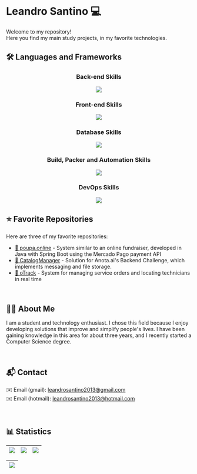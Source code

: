 # Leandro Santino 💻

Welcome to my repository!  
Here you find my main study projects, in my favorite technologies.

## 🛠️ Languages and Frameworks

<div align="center">
     <h3>Back-end Skills</h3>
     <img src="https://skillicons.dev/icons?i=java,spring,ts,nodejs,electron,python">
     <h3>Front-end Skills</h3>
     <img src="https://skillicons.dev/icons?i=ts,js,angular,react,vite,tailwind,styledcomponents">
     <h3>Database Skills</h3>
     <img src="https://skillicons.dev/icons?i=postgres,mysql,sqlite,mongo">
     <h3>Build, Packer and Automation Skills</h3>
     <img src="https://skillicons.dev/icons?i=gradle,webpack">
     <h3>DevOps Skills</h3>
     <img src="https://skillicons.dev/icons?i=docker,nginx,aws,firebase">
</div>

## ⭐ Favorite Repositories

Here are three of my favorite repositories:

- [📌 poupa.online](https://github.com/leandrosantino/poupa.online) - System similar to an online fundraiser, developed in Java with Spring Boot using the Mercado Pago payment API
- [📌 CatalogManager](https://github.com/leandrosantino/catalogmanager) - Solution for Anota.ai's Backend Challenge, which implements messaging and file storage.
- [📌 oTrack](https://github.com/leandrosantino/otrack) - System for managing service orders and locating technicians in real time
<br>

## 👨‍💻 About Me

I am a student and technology enthusiast. I chose this field because I enjoy developing solutions that improve and simplify people's lives. I have been gaining knowledge in this area for about three years, and I recently started a Computer Science degree.

<br>

## 📬 Contact

✉️ Email (gmail): [leandrosantino2013@gmail.com](leandrosantino2013@gmail.com) <br>
✉️ Email (hotmail): [leandrosantino2013@hotmail.com](leandrosantino2013@hotmail.com)

<br>

## 📊 Statistics  

<div align="center">

| ![](http://github-profile-summary-cards.vercel.app/api/cards/stats?username=leandrosantino&theme=dark) | ![](http://github-profile-summary-cards.vercel.app/api/cards/repos-per-language?username=leandrosantino&hide=Html&theme=dark) |   ![](http://github-profile-summary-cards.vercel.app/api/cards/most-commit-language?username=leandrosantino&theme=dark) |
| :-: | :-: | :-: |

| ![](http://github-profile-summary-cards.vercel.app/api/cards/profile-details?username=leandrosantino&theme=dark)  |
| :-: |

</div>
